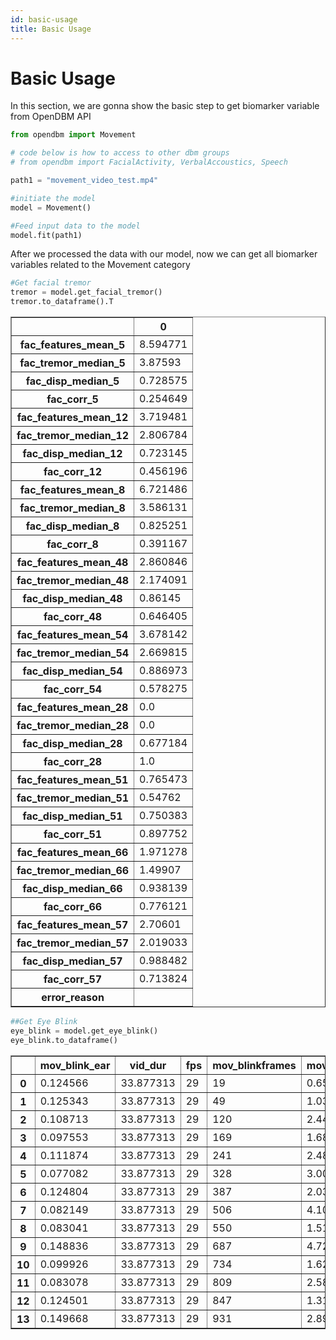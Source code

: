 ```yaml
---
id: basic-usage
title: Basic Usage
---
```



# Basic Usage

In this section, we are gonna show the basic step to get biomarker variable from OpenDBM API


```python
from opendbm import Movement

# code below is how to access to other dbm groups
# from opendbm import FacialActivity, VerbalAccoustics, Speech
```


```python
path1 = "movement_video_test.mp4"
```


```python
#initiate the model
model = Movement()
```


```python
#Feed input data to the model
model.fit(path1)
```


After we processed the data with our model, now we can get all biomarker variables related to the Movement category


```python
#Get facial tremor
tremor = model.get_facial_tremor()
tremor.to_dataframe().T
```




<div>

<table border="1" class="dataframe" style={{width:'50%',}}>
  <thead>
    <tr style={{textAlign:'right',}}>
      <th></th>
      <th>0</th>
    </tr>
  </thead>
  <tbody>
    <tr>
      <th>fac_features_mean_5</th>
      <td>8.594771</td>
    </tr>
    <tr>
      <th>fac_tremor_median_5</th>
      <td>3.87593</td>
    </tr>
    <tr>
      <th>fac_disp_median_5</th>
      <td>0.728575</td>
    </tr>
    <tr>
      <th>fac_corr_5</th>
      <td>0.254649</td>
    </tr>
    <tr>
      <th>fac_features_mean_12</th>
      <td>3.719481</td>
    </tr>
    <tr>
      <th>fac_tremor_median_12</th>
      <td>2.806784</td>
    </tr>
    <tr>
      <th>fac_disp_median_12</th>
      <td>0.723145</td>
    </tr>
    <tr>
      <th>fac_corr_12</th>
      <td>0.456196</td>
    </tr>
    <tr>
      <th>fac_features_mean_8</th>
      <td>6.721486</td>
    </tr>
    <tr>
      <th>fac_tremor_median_8</th>
      <td>3.586131</td>
    </tr>
    <tr>
      <th>fac_disp_median_8</th>
      <td>0.825251</td>
    </tr>
    <tr>
      <th>fac_corr_8</th>
      <td>0.391167</td>
    </tr>
    <tr>
      <th>fac_features_mean_48</th>
      <td>2.860846</td>
    </tr>
    <tr>
      <th>fac_tremor_median_48</th>
      <td>2.174091</td>
    </tr>
    <tr>
      <th>fac_disp_median_48</th>
      <td>0.86145</td>
    </tr>
    <tr>
      <th>fac_corr_48</th>
      <td>0.646405</td>
    </tr>
    <tr>
      <th>fac_features_mean_54</th>
      <td>3.678142</td>
    </tr>
    <tr>
      <th>fac_tremor_median_54</th>
      <td>2.669815</td>
    </tr>
    <tr>
      <th>fac_disp_median_54</th>
      <td>0.886973</td>
    </tr>
    <tr>
      <th>fac_corr_54</th>
      <td>0.578275</td>
    </tr>
    <tr>
      <th>fac_features_mean_28</th>
      <td>0.0</td>
    </tr>
    <tr>
      <th>fac_tremor_median_28</th>
      <td>0.0</td>
    </tr>
    <tr>
      <th>fac_disp_median_28</th>
      <td>0.677184</td>
    </tr>
    <tr>
      <th>fac_corr_28</th>
      <td>1.0</td>
    </tr>
    <tr>
      <th>fac_features_mean_51</th>
      <td>0.765473</td>
    </tr>
    <tr>
      <th>fac_tremor_median_51</th>
      <td>0.54762</td>
    </tr>
    <tr>
      <th>fac_disp_median_51</th>
      <td>0.750383</td>
    </tr>
    <tr>
      <th>fac_corr_51</th>
      <td>0.897752</td>
    </tr>
    <tr>
      <th>fac_features_mean_66</th>
      <td>1.971278</td>
    </tr>
    <tr>
      <th>fac_tremor_median_66</th>
      <td>1.49907</td>
    </tr>
    <tr>
      <th>fac_disp_median_66</th>
      <td>0.938139</td>
    </tr>
    <tr>
      <th>fac_corr_66</th>
      <td>0.776121</td>
    </tr>
    <tr>
      <th>fac_features_mean_57</th>
      <td>2.70601</td>
    </tr>
    <tr>
      <th>fac_tremor_median_57</th>
      <td>2.019033</td>
    </tr>
    <tr>
      <th>fac_disp_median_57</th>
      <td>0.988482</td>
    </tr>
    <tr>
      <th>fac_corr_57</th>
      <td>0.713824</td>
    </tr>
    <tr>
      <th>error_reason</th>
      <td></td>
    </tr>
  </tbody>
</table>
</div>




```python
##Get Eye Blink
eye_blink = model.get_eye_blink()
eye_blink.to_dataframe()
```




<div>

<table border="1" class="dataframe" style={{width:'50%',}}>
  <thead>
    <tr style={{textAlign:'right',}}>
      <th></th>
      <th>mov_blink_ear</th>
      <th>vid_dur</th>
      <th>fps</th>
      <th>mov_blinkframes</th>
      <th>mov_blinkdur</th>
      <th>dbm_master_url</th>
    </tr>
  </thead>
  <tbody>
    <tr>
      <th>0</th>
      <td>0.124566</td>
      <td>33.877313</td>
      <td>29</td>
      <td>19</td>
      <td>0.655172</td>
      <td>movement_video_test.mp4</td>
    </tr>
    <tr>
      <th>1</th>
      <td>0.125343</td>
      <td>33.877313</td>
      <td>29</td>
      <td>49</td>
      <td>1.034483</td>
      <td>movement_video_test.mp4</td>
    </tr>
    <tr>
      <th>2</th>
      <td>0.108713</td>
      <td>33.877313</td>
      <td>29</td>
      <td>120</td>
      <td>2.448276</td>
      <td>movement_video_test.mp4</td>
    </tr>
    <tr>
      <th>3</th>
      <td>0.097553</td>
      <td>33.877313</td>
      <td>29</td>
      <td>169</td>
      <td>1.689655</td>
      <td>movement_video_test.mp4</td>
    </tr>
    <tr>
      <th>4</th>
      <td>0.111874</td>
      <td>33.877313</td>
      <td>29</td>
      <td>241</td>
      <td>2.482759</td>
      <td>movement_video_test.mp4</td>
    </tr>
    <tr>
      <th>5</th>
      <td>0.077082</td>
      <td>33.877313</td>
      <td>29</td>
      <td>328</td>
      <td>3.000000</td>
      <td>movement_video_test.mp4</td>
    </tr>
    <tr>
      <th>6</th>
      <td>0.124804</td>
      <td>33.877313</td>
      <td>29</td>
      <td>387</td>
      <td>2.034483</td>
      <td>movement_video_test.mp4</td>
    </tr>
    <tr>
      <th>7</th>
      <td>0.082149</td>
      <td>33.877313</td>
      <td>29</td>
      <td>506</td>
      <td>4.103448</td>
      <td>movement_video_test.mp4</td>
    </tr>
    <tr>
      <th>8</th>
      <td>0.083041</td>
      <td>33.877313</td>
      <td>29</td>
      <td>550</td>
      <td>1.517241</td>
      <td>movement_video_test.mp4</td>
    </tr>
    <tr>
      <th>9</th>
      <td>0.148836</td>
      <td>33.877313</td>
      <td>29</td>
      <td>687</td>
      <td>4.724138</td>
      <td>movement_video_test.mp4</td>
    </tr>
    <tr>
      <th>10</th>
      <td>0.099926</td>
      <td>33.877313</td>
      <td>29</td>
      <td>734</td>
      <td>1.620690</td>
      <td>movement_video_test.mp4</td>
    </tr>
    <tr>
      <th>11</th>
      <td>0.083078</td>
      <td>33.877313</td>
      <td>29</td>
      <td>809</td>
      <td>2.586207</td>
      <td>movement_video_test.mp4</td>
    </tr>
    <tr>
      <th>12</th>
      <td>0.124501</td>
      <td>33.877313</td>
      <td>29</td>
      <td>847</td>
      <td>1.310345</td>
      <td>movement_video_test.mp4</td>
    </tr>
    <tr>
      <th>13</th>
      <td>0.149668</td>
      <td>33.877313</td>
      <td>29</td>
      <td>931</td>
      <td>2.896552</td>
      <td>movement_video_test.mp4</td>
    </tr>
  </tbody>
</table>
</div>

